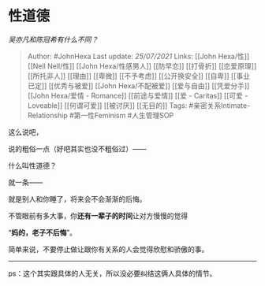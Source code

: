 # 性道德
*吴亦凡和陈冠希有什么不同？*

> Author: #JohnHexa 
Last update: *25/07/2021* 
Links: [[John Hexa/性]] [[Nell Nell/性]] [[John Hexa/性感男人]] [[防早恋]] [[打骨折]] [[恋爱原理]] [[所托非人]] [[理由]] [[卑微]] [[不予考虑]] [[公开换安全]] [[自卑]] [[事业已定]] [[优秀与被爱]] [[John Hexa/不配被爱]] [[爱与自由]] [[凭爱分手]] [[John Hexa/爱情 - Romance]] [[前途与爱情]] [[爱 - Caritas]] [[可爱 - Loveable]] [[何谓可爱]] [[被讨厌]] [[无目的]]
Tags: #亲密关系Intimate-Relationship #第一性Feminism #人生管理SOP  



这么说吧，

说的粗俗一点（好吧其实也没不粗俗过）——

什么叫性道德？

就一条——

就是别人和你睡了，将来会不会渐渐的后悔。

  

不管眼前有多大事，你**还有一辈子的时间**让对方慢慢的觉得

“**妈的，老子不后悔**”。

  

简单来说，不要停止做让跟你有关系的人会觉得欣慰和骄傲的事。

  

---

  

ps：这个其实跟具体的人无关，所以没必要纠结这俩人具体的情节。

